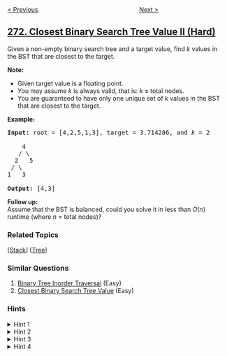 <!--|This file generated by command(leetcode description); DO NOT EDIT.    |-->
<!--+----------------------------------------------------------------------+-->
<!--|@author    openset <openset.wang@gmail.com>                           |-->
<!--|@link      https://github.com/openset                                 |-->
<!--|@home      https://github.com/openset/leetcode                        |-->
<!--+----------------------------------------------------------------------+-->

[< Previous](../encode-and-decode-strings "Encode and Decode Strings")
　　　　　　　　　　　　　　　　
[Next >](../integer-to-english-words "Integer to English Words")

## [272. Closest Binary Search Tree Value II (Hard)](https://leetcode.com/problems/closest-binary-search-tree-value-ii "最接近的二叉搜索树值 II")

<p>Given a non-empty binary search tree and a target value, find <i>k</i> values in the BST that are closest to the target.</p>

<p><b>Note:</b></p>

<ul>
	<li>Given target value is a floating point.</li>
	<li>You may assume <i>k</i> is always valid, that is: <i>k</i> &le; total nodes.</li>
	<li>You are guaranteed to have only one unique set of <i>k</i> values in the BST that are closest to the target.</li>
</ul>

<p><strong>Example:</strong></p>

<pre>
<strong>Input:</strong> root = [4,2,5,1,3], target = 3.714286, and <em>k</em> = 2

    4
   / \
  2   5
 / \
1   3

<strong>Output:</strong> [4,3]</pre>

<p><b>Follow up:</b><br />
Assume that the BST is balanced, could you solve it in less than <i>O</i>(<i>n</i>) runtime (where <i>n</i> = total nodes)?</p>

### Related Topics
  [[Stack](../../tag/stack/README.md)]
  [[Tree](../../tag/tree/README.md)]

### Similar Questions
  1. [Binary Tree Inorder Traversal](../binary-tree-inorder-traversal) (Easy)
  1. [Closest Binary Search Tree Value](../closest-binary-search-tree-value) (Easy)

### Hints
<details>
<summary>Hint 1</summary>
Consider implement these two helper functions:
<ol type="i"><li><code>getPredecessor(N)</code>, which returns the next smaller node to N.</li>
<li><code>getSuccessor(N)</code>, which returns the next larger node to N.</li>
</ol>
</details>

<details>
<summary>Hint 2</summary>
Try to assume that each node has a parent pointer, it makes the problem much easier.
</details>

<details>
<summary>Hint 3</summary>
Without parent pointer we just need to keep track of the path from the root to the current node using a stack.
</details>

<details>
<summary>Hint 4</summary>
You would need two stacks to track the path in finding predecessor and successor node separately.
</details>
